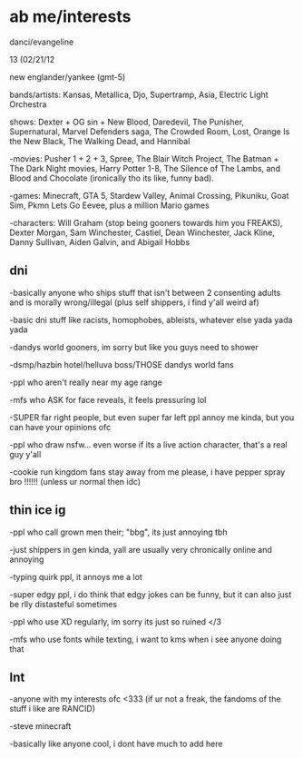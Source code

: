 # ab me/interests

danci/evangeline
 
13 (02/21/12

new englander/yankee (gmt-5)

bands/artists: Kansas, Metallica, Djo, Supertramp, Asia, Electric Light Orchestra

shows: Dexter + OG sin + New Blood, Daredevil, The  Punisher, Supernatural, Marvel Defenders saga, The Crowded Room, Lost, Orange Is the New Black, The Walking Dead, and Hannibal

-movies: Pusher 1 + 2 + 3, Spree, The Blair Witch Project, The Batman + The Dark Night movies, Harry Potter 1-8, The Silence of The Lambs, and Blood and Chocolate (ironically tho its like, funny bad).

-games: Minecraft, GTA 5, Stardew Valley, Animal Crossing, Pikuniku, Goat Sim, Pkmn Lets Go Eevee, plus a million Mario games

-characters: Will Graham (stop being gooners towards him you FREAKS), Dexter Morgan, Sam Winchester, Castiel, Dean Winchester, Jack Kline, Danny Sullivan, Aiden Galvin, and Abigail Hobbs

## dni
-basically anyone who ships stuff that isn't between 2 consenting adults and is morally wrong/illegal (plus self shippers, i find y'all weird af)

-basic dni stuff like racists, homophobes, ableists, whatever else yada yada yada

-dandys world gooners, im sorry but like you guys need to shower

-dsmp/hazbin hotel/helluva boss/THOSE dandys world fans

-ppl who aren't really near my age range

-mfs who ASK for face reveals, it feels pressuring lol

-SUPER far right people, but even super far left ppl annoy me kinda, but you can have your opinions ofc

-ppl who draw nsfw... even worse if its a live action character, that's a real guy y'all

-cookie run kingdom fans stay away from me please, i have pepper spray bro !!!!!! (unless ur normal then idc)


## thin ice ig
-ppl who call grown men their; "bbg", its just annoying tbh

-just shippers in gen kinda, yall are usually very chronically online and annoying

-typing quirk ppl, it annoys me a lot

-super edgy ppl, i do think that edgy jokes can be funny, but it can also just be rlly distasteful sometimes

-ppl who use XD regularly, im sorry its just so ruined </3

-mfs who use fonts while texting, i want to kms when i see anyone doing that

## Int
-anyone with my interests ofc <333 (if ur not a freak, the fandoms of the stuff i like are RANCID)

-steve minecraft

-basically like anyone cool, i dont have much to add here

